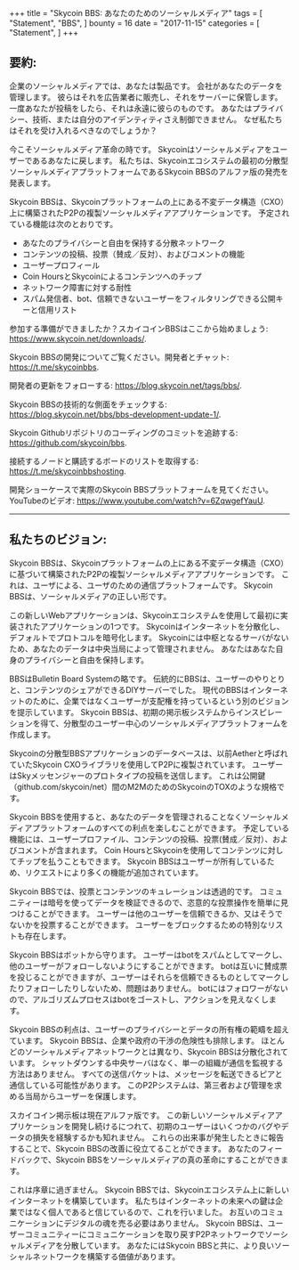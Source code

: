 +++
title = "Skycoin BBS: あなたのためのソーシャルメディア"
tags = [
    "Statement",
    "BBS",
]
bounty = 16
date = "2017-11-15"
categories = [
    "Statement",
]
+++

## 要約:

企業のソーシャルメディアでは、あなたは製品です。
会社があなたのデータを管理します。
彼らはそれを広告業者に販売し、それをサーバーに保管します。
一度あなたが投稿をしたら、それは永遠に彼らのものです。
あなたはプライバシー、技術、または自分のアイデンティティさえ制御できません。
なぜ私たちはそれを受け入れるべきなのでしょうか？

今こそソーシャルメディア革命の時です。 
Skycoinはソーシャルメディアをユーザーであるあなたに戻します。
私たちは、Skycoinエコシステムの最初の分散型ソーシャルメディアプラットフォームであるSkycoin BBSのアルファ版の発売を発表します。

Skycoin BBSは、Skycoinプラットフォームの上にある不変データ構造（CXO）上に構築されたP2Pの複製ソーシャルメディアアプリケーションです。 
予定されている機能は次のとおりです。

-	あなたのプライバシーと自由を保持する分散ネットワーク
-	コンテンツの投稿、投票（賛成／反対）、およびコメントの機能
- ユーザープロフィール	
-	Coin HoursとSkycoinによるコンテンツへのチップ
-	ネットワーク障害に対する耐性
-	スパム発信者、bot、信頼できないユーザーをフィルタリングできる公開キーと信用リスト

参加する準備ができましたか？スカイコインBBSはここから始めましょう: https://www.skycoin.net/downloads/.

Skycoin BBSの開発についてご覧ください。開発者とチャット: https://t.me/skycoinbbs.

開発者の更新をフォローする: https://blog.skycoin.net/tags/bbs/.

Skycoin BBSの技術的な側面をチェックする: https://blog.skycoin.net/bbs/bbs-development-update-1/.

Skycoin Githubリポジトリのコーディングのコミットを追跡する: https://github.com/skycoin/bbs.

接続するノードと購読するボードのリストを取得する: https://t.me/skycoinbbshosting.

開発ショーケースで実際のSkycoin BBSプラットフォームを見てください。YouTubeのビデオ: https://www.youtube.com/watch?v=6ZqwgefYauU. 

---

## 私たちのビジョン: 
Skycoin BBSは、Skycoinプラットフォームの上にある不変データ構造（CXO）に基づいて構築されたP2Pの複製ソーシャルメディアアプリケーションです。 
これは、ユーザによる、ユーザのための通信プラットフォームです。 
Skycoin BBSは、ソーシャルメディアの正しい形です。

この新しいWebアプリケーションは、Skycoinエコシステムを使用して最初に実装されたアプリケーションの1つです。 
Skycoinはインターネットを分散化し、デフォルトでプロトコルを暗号化します。 
Skycoinには中枢となるサーバがないため、あなたのデータは中央当局によって管理されません。
あなたはあなた自身のプライバシーと自由を保持します。

BBSはBulletin Board Systemの略です。 
伝統的にBBSは、ユーザーのやりとりと、コンテンツのシェアができるDIYサーバーでした。
現代のBBSはインターネットのために、企業ではなくユーザーが支配権を持っているという別のビジョンを提示しています。
Skycoin BBSは、初期の掲示板システムからインスピレーションを得て、分散型のユーザー中心のソーシャルメディアプラットフォームを作成します。

Skycoinの分散型BBSアプリケーションのデータベースは、以前Aetherと呼ばれていたSkycoin CXOライブラリを使用してP2Pに複製されています。 
ユーザーはSkyメッセンジャーのプロトタイプの投稿を送信します。 これは公開鍵（github.com/skycoin/net）間のM2MのためのSkycoinのTOXのような規格です。

Skycoin BBSを使用すると、あなたのデータを管理されることなくソーシャルメディアプラットフォームのすべての利点を楽しむことができます。 
予定している機能には、ユーザープロファイル、コンテンツの投稿、投票(賛成／反対）、およびコメントが含まれます。
Coin HoursとSkycoinを使用してコンテンツに対してチップを払うこともできます。 Skycoin BBSはユーザーが所有しているため、リクエストにより多くの機能が追加されています。

Skycoin BBSでは、投票とコンテンツのキュレーションは透過的です。
コミュニティーは暗号を使ってデータを検証できるので、恣意的な投票操作を簡単に見つけることができます。 
ユーザーは他のユーザーを信頼できるか、又はそうでないかを投票することができます。 ユーザーをブロックするための特別なリストも存在します。

Skycoin BBSはボットから守ります。 ユーザーはbotをスパムとしてマークし、他のユーザーがフォローしないようにすることができます。
botは互いに賛成票を投じることができますが、ユーザーはそれらを信頼できるものとしてマークしたりフォローしたりしないため、問題はありません。
botにはフォロワーがないので、アルゴリズムプロセスはbotをゴーストし、アクションを見えなくします。

Skycoin BBSの利点は、ユーザーのプライバシーとデータの所有権の範疇を超えています。
Skycoin BBSは、企業や政府の干渉の危険性も排除します。
ほとんどのソーシャルメディアネットワークとは異なり、Skycoin BBSは分散化されています。 
 シャットダウンする中央サーバはなく、単一の組織が通信を監視する方法はありません。
すべての送信パケットは、メッセージを転送できるピアと通信している可能性があります。
このP2Pシステムは、第三者および管理を求める当局からユーザーを保護します。

スカイコイン掲示板は現在アルファ版です。 
この新しいソーシャルメディアアプリケーションを開発し続けるにつれて、初期のユーザーはいくつかのバグやデータの損失を経験するかも知れません。
これらの出来事が発生したときに報告することで、Skycoin BBSの改善に役立てることができます。
あなたのフィードバックで、Skycoin BBSをソーシャルメディアの真の革命にすることができます。

これは序章に過ぎません。
Skycoin BBSでは、Skycoinエコシステム上に新しいインターネットを構築しています。 
私たちはインターネットの未来への鍵は企業ではなく個人であると信じているので、これを行いました。
お互いのコミュニケーションにデジタルの魂を売る必要はありません。 
Skycoin BBSは、ユーザーコミュニティーにコミュニケーションを取り戻すP2Pネットワークでソーシャルメディアを分散しています。 
あなたにはSkycoin BBSと共に、より良いソーシャルネットワークを構築する価値があります。 









